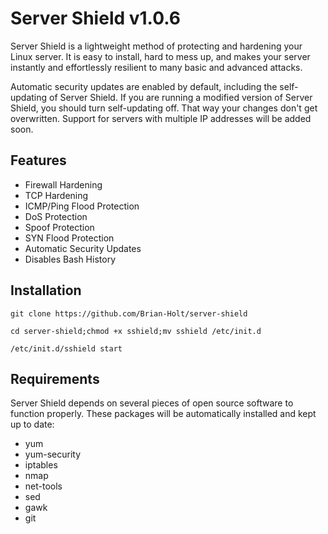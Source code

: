 Server Shield v1.0.6
=============

Server Shield is a lightweight method of protecting and hardening your Linux server. It is
easy to install, hard to mess up, and makes your server instantly and effortlessly resilient
to many basic and advanced attacks.

Automatic security updates are enabled by default, including the self-updating of Server Shield.
If you are running a modified version of Server Shield, you should turn self-updating off.
That way your changes don't get overwritten. Support for servers with multiple IP addresses
will be added soon.


Features
--------

* Firewall Hardening
* TCP Hardening
* ICMP/Ping Flood Protection
* DoS Protection
* Spoof Protection
* SYN Flood Protection
* Automatic Security Updates
* Disables Bash History


Installation
------------

    git clone https://github.com/Brian-Holt/server-shield

    cd server-shield;chmod +x sshield;mv sshield /etc/init.d

    /etc/init.d/sshield start    


Requirements
--------
Server Shield depends on several pieces of open source software to function properly. These
packages will be automatically installed and kept up to date:

* yum
* yum-security
* iptables
* nmap
* net-tools
* sed
* gawk
* git